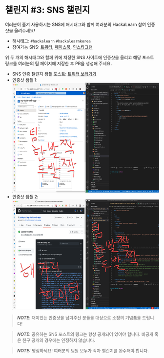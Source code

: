 # 챌린지 #3: SNS 챌린지 #

여러분이 즐겨 사용하시는 SNS에 해시태그와 함께 여러분의 HackaLearn 참여 인증샷을 올려주세요!

* 해시태그: `#hackalearn` `#hackalearnkorea`
* 참여가능 SNS: [트위터](https://twitter.com), [페이스북](https://facebook.com), [인스타그램](https://instagram.com)

위 두 개의 해시태그와 함께 위에 지정한 SNS 사이트에 인증샷을 올리고 해당 포스트 링크를 여러분의 팀 페이지에 저장한 후 PR을 생성해 주세요.

* SNS 인증 챌린지 샘플 포스트: [트위터 보러가기](https://twitter.com/justinchronicle/status/1422897213315837962)
* 인증샷 샘플 1:
  <img src="./challenge-social-1.png" width="640" height="360" />
* 인증샷 샘플 2:
  <img src="./challenge-social-2.png" width="640" height="360" />


> ***NOTE***: 재미있는 인증샷을 남겨주신 분들을 대상으로 소정의 기념품을 드립니다!

> ***NOTE***: 공유하는 SNS 포스트의 링크는 항상 공개되어 있어야 합니다. 비공개 혹은 친구 공개의 경우에는 인정하지 않습니다.

> ***NOTE:*** 명심하세요! 여러분의 팀원 모두가 각자 챌린지를 완수해야 합니다.
